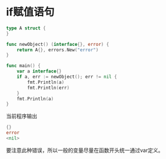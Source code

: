 # if赋值语句

```go
type A struct {
}

func newObject() (interface{}, error) {
	return A{}, errors.New("error")
}

func main() {
	var a interface{}
	if a, err := newObject(); err != nil {
		fmt.Println(a)
		fmt.Println(err)
	}
	fmt.Println(a)
}
```

当前程序输出

```go
{}
error
<nil>
```

要注意此种错误，所以一般的变量尽量在函数开头统一通过var定义。

